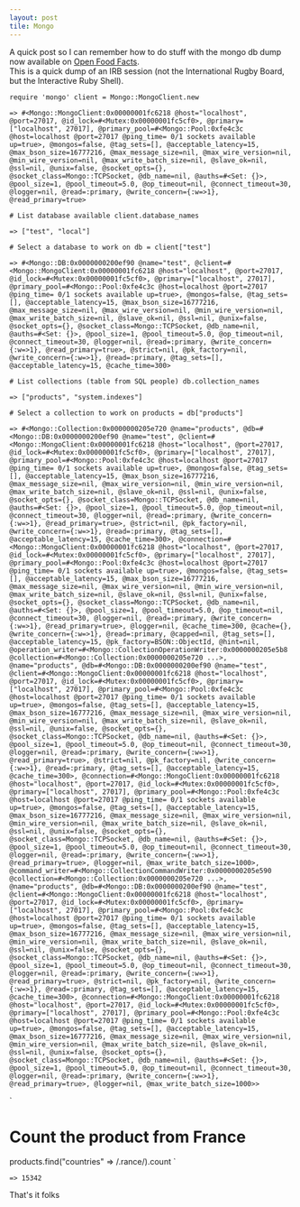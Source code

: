 ```yaml
---
layout: post
tile: Mongo
---
```


A quick post so I can remember how to do stuff with the mongo db dump now available on [Open Food Facts](http://world.openfoodfacts.org/data).  
This is a quick dump of an IRB session (not the International Rugby Board, but the Interactive Ruby Shell).

`require 'mongo'
client = Mongo::MongoClient.new`

`=> #<Mongo::MongoClient:0x00000001fc6218 @host="localhost", @port=27017, @id_lock=#<Mutex:0x00000001fc5cf0>, @primary=["localhost", 27017], @primary_pool=#<Mongo::Pool:0xfe4c3c @host=localhost @port=27017 @ping_time= 0/1 sockets available up=true>, @mongos=false, @tag_sets=[], @acceptable_latency=15, @max_bson_size=16777216, @max_message_size=nil, @max_wire_version=nil, @min_wire_version=nil, @max_write_batch_size=nil, @slave_ok=nil, @ssl=nil, @unix=false, @socket_opts={}, @socket_class=Mongo::TCPSocket, @db_name=nil, @auths=#<Set: {}>, @pool_size=1, @pool_timeout=5.0, @op_timeout=nil, @connect_timeout=30, @logger=nil, @read=:primary, @write_concern={:w=>1}, @read_primary=true>`

`# List database available
client.database_names`

`=> ["test", "local"]`

`# Select a database to work on
db = client["test"]`

`=> #<Mongo::DB:0x0000000200ef90 @name="test", @client=#<Mongo::MongoClient:0x00000001fc6218 @host="localhost", @port=27017, @id_lock=#<Mutex:0x00000001fc5cf0>, @primary=["localhost", 27017], @primary_pool=#<Mongo::Pool:0xfe4c3c @host=localhost @port=27017 @ping_time= 0/1 sockets available up=true>, @mongos=false, @tag_sets=[], @acceptable_latency=15, @max_bson_size=16777216, @max_message_size=nil, @max_wire_version=nil, @min_wire_version=nil, @max_write_batch_size=nil, @slave_ok=nil, @ssl=nil, @unix=false, @socket_opts={}, @socket_class=Mongo::TCPSocket, @db_name=nil, @auths=#<Set: {}>, @pool_size=1, @pool_timeout=5.0, @op_timeout=nil, @connect_timeout=30, @logger=nil, @read=:primary, @write_concern={:w=>1}, @read_primary=true>, @strict=nil, @pk_factory=nil, @write_concern={:w=>1}, @read=:primary, @tag_sets=[], @acceptable_latency=15, @cache_time=300>`

`# List collections (table from SQL people)
db.collection_names`

`=> ["products", "system.indexes"]`

`# Select a collection to work on
products = db["products"]`


`=> #<Mongo::Collection:0x0000000205e720 @name="products", @db=#<Mongo::DB:0x0000000200ef90 @name="test", @client=#<Mongo::MongoClient:0x00000001fc6218 @host="localhost", @port=27017, @id_lock=#<Mutex:0x00000001fc5cf0>, @primary=["localhost", 27017], @primary_pool=#<Mongo::Pool:0xfe4c3c @host=localhost @port=27017 @ping_time= 0/1 sockets available up=true>, @mongos=false, @tag_sets=[], @acceptable_latency=15, @max_bson_size=16777216, @max_message_size=nil, @max_wire_version=nil, @min_wire_version=nil, @max_write_batch_size=nil, @slave_ok=nil, @ssl=nil, @unix=false, @socket_opts={}, @socket_class=Mongo::TCPSocket, @db_name=nil, @auths=#<Set: {}>, @pool_size=1, @pool_timeout=5.0, @op_timeout=nil, @connect_timeout=30, @logger=nil, @read=:primary, @write_concern={:w=>1}, @read_primary=true>, @strict=nil, @pk_factory=nil, @write_concern={:w=>1}, @read=:primary, @tag_sets=[], @acceptable_latency=15, @cache_time=300>, @connection=#<Mongo::MongoClient:0x00000001fc6218 @host="localhost", @port=27017, @id_lock=#<Mutex:0x00000001fc5cf0>, @primary=["localhost", 27017], @primary_pool=#<Mongo::Pool:0xfe4c3c @host=localhost @port=27017 @ping_time= 0/1 sockets available up=true>, @mongos=false, @tag_sets=[], @acceptable_latency=15, @max_bson_size=16777216, @max_message_size=nil, @max_wire_version=nil, @min_wire_version=nil, @max_write_batch_size=nil, @slave_ok=nil, @ssl=nil, @unix=false, @socket_opts={}, @socket_class=Mongo::TCPSocket, @db_name=nil, @auths=#<Set: {}>, @pool_size=1, @pool_timeout=5.0, @op_timeout=nil, @connect_timeout=30, @logger=nil, @read=:primary, @write_concern={:w=>1}, @read_primary=true>, @logger=nil, @cache_time=300, @cache={}, @write_concern={:w=>1}, @read=:primary, @capped=nil, @tag_sets=[], @acceptable_latency=15, @pk_factory=BSON::ObjectId, @hint=nil, @operation_writer=#<Mongo::CollectionOperationWriter:0x0000000205e5b8 @collection=#<Mongo::Collection:0x0000000205e720 ...>, @name="products", @db=#<Mongo::DB:0x0000000200ef90 @name="test", @client=#<Mongo::MongoClient:0x00000001fc6218 @host="localhost", @port=27017, @id_lock=#<Mutex:0x00000001fc5cf0>, @primary=["localhost", 27017], @primary_pool=#<Mongo::Pool:0xfe4c3c @host=localhost @port=27017 @ping_time= 0/1 sockets available up=true>, @mongos=false, @tag_sets=[], @acceptable_latency=15, @max_bson_size=16777216, @max_message_size=nil, @max_wire_version=nil, @min_wire_version=nil, @max_write_batch_size=nil, @slave_ok=nil, @ssl=nil, @unix=false, @socket_opts={}, @socket_class=Mongo::TCPSocket, @db_name=nil, @auths=#<Set: {}>, @pool_size=1, @pool_timeout=5.0, @op_timeout=nil, @connect_timeout=30, @logger=nil, @read=:primary, @write_concern={:w=>1}, @read_primary=true>, @strict=nil, @pk_factory=nil, @write_concern={:w=>1}, @read=:primary, @tag_sets=[], @acceptable_latency=15, @cache_time=300>, @connection=#<Mongo::MongoClient:0x00000001fc6218 @host="localhost", @port=27017, @id_lock=#<Mutex:0x00000001fc5cf0>, @primary=["localhost", 27017], @primary_pool=#<Mongo::Pool:0xfe4c3c @host=localhost @port=27017 @ping_time= 0/1 sockets available up=true>, @mongos=false, @tag_sets=[], @acceptable_latency=15, @max_bson_size=16777216, @max_message_size=nil, @max_wire_version=nil, @min_wire_version=nil, @max_write_batch_size=nil, @slave_ok=nil, @ssl=nil, @unix=false, @socket_opts={}, @socket_class=Mongo::TCPSocket, @db_name=nil, @auths=#<Set: {}>, @pool_size=1, @pool_timeout=5.0, @op_timeout=nil, @connect_timeout=30, @logger=nil, @read=:primary, @write_concern={:w=>1}, @read_primary=true>, @logger=nil, @max_write_batch_size=1000>, @command_writer=#<Mongo::CollectionCommandWriter:0x0000000205e590 @collection=#<Mongo::Collection:0x0000000205e720 ...>, @name="products", @db=#<Mongo::DB:0x0000000200ef90 @name="test", @client=#<Mongo::MongoClient:0x00000001fc6218 @host="localhost", @port=27017, @id_lock=#<Mutex:0x00000001fc5cf0>, @primary=["localhost", 27017], @primary_pool=#<Mongo::Pool:0xfe4c3c @host=localhost @port=27017 @ping_time= 0/1 sockets available up=true>, @mongos=false, @tag_sets=[], @acceptable_latency=15, @max_bson_size=16777216, @max_message_size=nil, @max_wire_version=nil, @min_wire_version=nil, @max_write_batch_size=nil, @slave_ok=nil, @ssl=nil, @unix=false, @socket_opts={}, @socket_class=Mongo::TCPSocket, @db_name=nil, @auths=#<Set: {}>, @pool_size=1, @pool_timeout=5.0, @op_timeout=nil, @connect_timeout=30, @logger=nil, @read=:primary, @write_concern={:w=>1}, @read_primary=true>, @strict=nil, @pk_factory=nil, @write_concern={:w=>1}, @read=:primary, @tag_sets=[], @acceptable_latency=15, @cache_time=300>, @connection=#<Mongo::MongoClient:0x00000001fc6218 @host="localhost", @port=27017, @id_lock=#<Mutex:0x00000001fc5cf0>, @primary=["localhost", 27017], @primary_pool=#<Mongo::Pool:0xfe4c3c @host=localhost @port=27017 @ping_time= 0/1 sockets available up=true>, @mongos=false, @tag_sets=[], @acceptable_latency=15, @max_bson_size=16777216, @max_message_size=nil, @max_wire_version=nil, @min_wire_version=nil, @max_write_batch_size=nil, @slave_ok=nil, @ssl=nil, @unix=false, @socket_opts={}, @socket_class=Mongo::TCPSocket, @db_name=nil, @auths=#<Set: {}>, @pool_size=1, @pool_timeout=5.0, @op_timeout=nil, @connect_timeout=30, @logger=nil, @read=:primary, @write_concern={:w=>1}, @read_primary=true>, @logger=nil, @max_write_batch_size=1000>>`

`
# Count the product from France
products.find("countries" => /.rance/).count
`

`=> 15342`

That&#39;s it folks
